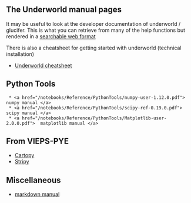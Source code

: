 ## The Underworld manual pages

It may be useful to look at the developer documentation of underworld / glucifer.
This is what you can retrieve from many of the help functions but rendered in a
<a href="/files/Underworld/api_doc/index.html" target="_blank">searchable web format </a>

There is also a cheatsheet for getting started with underworld (technical installation)
   * <a href="/notebooks/Reference/Underworld/cheatsheet.pdf"> Underworld cheatsheet </a>

## Python Tools

     * <a href="/notebooks/Reference/PythonTools/numpy-user-1.12.0.pdf"> numpy manual </a>
     * <a href="/notebooks/Reference/PythonTools/scipy-ref-0.19.0.pdf">  scipy manual </a>
     * <a href="/notebooks/Reference/PythonTools/Matplotlib-user-2.0.0.pdf">  matplotlib manual </a>

## From VIEPS-PYE

   * <a href="/notebooks/Reference/Cartopy/"> Cartopy </a>
   * <a href="/notebooks/Reference/Stripy/">  Stripy </a>


## Miscellaneous

   * <a href="/notebooks/Reference/PythonTools/markdown-cheatsheet.pdf">  markdown manual </a>
